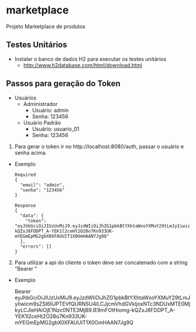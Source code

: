 # marketplace
Projeto Marketplace de produtos

## Testes Unitários
  * Instalar o banco de dados H2 para executar os testes unitários
    * http://www.h2database.com/html/download.html
    
## Passos para geração do Token
  * Usuários
    * Administrador
        * Usuário: admin
        * Senha: 123456
    * Usuário Padrão
        * Usuário: usuario_01
        * Senha: 123456


  1) Para gerar o token ir no http://localhost:8080/auth, passar o usuário e senha acima.
  
  
  * Exemplo
  	
		Required
		{
		  "email": "admin",
		  "senha": "123456"
		}

		Response
		{
		  "data": {
		    "token": "eyJhbGciOiJIUzUxMiJ9.eyJzdWIiOiJhZG1pbkBtYXhtaWxoYXMuY29tLmJyIiwicm9sZSI6IlJPTEVfQURNSU4iLCJjcmVhdGVkIjoxNTc3NDUxMTE0MjkyLCJleHAiOjE1Nzc0NTE3MjB9.lE9mFOtHiomg-kQZxJ8FDDPT_A-YEK1l2ceHt2O28o7Kn933UK-mYEGmEpMG2gbX0XFAUUIT1X0OmHAAN7Jg9Q"
		  },
		  "errors": []
		}

  2) Para utilizar a api do cliente o token deve ser concatenado com a string "Bearer "
  
  * Exemplo

	Bearer eyJhbGciOiJIUzUxMiJ9.eyJzdWIiOiJhZG1pbkBtYXhtaWxoYXMuY29tLmJyIiwicm9sZSI6IlJPTEVfQURNSU4iLCJjcmVhdGVkIjoxNTc3NDUxMTE0MjkyLCJleHAiOjE1Nzc0NTE3MjB9.lE9mFOtHiomg-kQZxJ8FDDPT_A-YEK1l2ceHt2O28o7Kn933UK-mYEGmEpMG2gbX0XFAUUIT1X0OmHAAN7Jg9Q